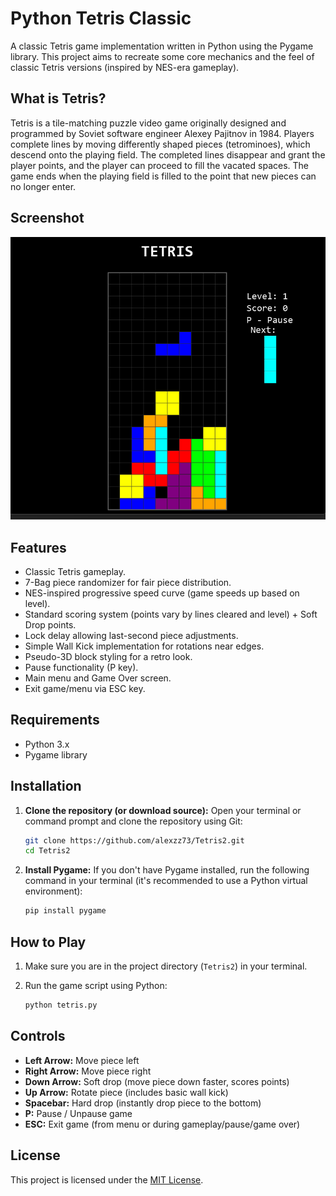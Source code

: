 # Python Tetris Classic

A classic Tetris game implementation written in Python using the Pygame library. This project aims to recreate some core mechanics and the feel of classic Tetris versions (inspired by NES-era gameplay).

## What is Tetris?

Tetris is a tile-matching puzzle video game originally designed and programmed by Soviet software engineer Alexey Pajitnov in 1984. Players complete lines by moving differently shaped pieces (tetrominoes), which descend onto the playing field. The completed lines disappear and grant the player points, and the player can proceed to fill the vacated spaces. The game ends when the playing field is filled to the point that new pieces can no longer enter.

## Screenshot

![Gameplay Screenshot](tetris.png)

## Features

* Classic Tetris gameplay.
* 7-Bag piece randomizer for fair piece distribution.
* NES-inspired progressive speed curve (game speeds up based on level).
* Standard scoring system (points vary by lines cleared and level) + Soft Drop points.
* Lock delay allowing last-second piece adjustments.
* Simple Wall Kick implementation for rotations near edges.
* Pseudo-3D block styling for a retro look.
* Pause functionality (P key).
* Main menu and Game Over screen.
* Exit game/menu via ESC key.

## Requirements

* Python 3.x
* Pygame library

## Installation

1.  **Clone the repository (or download source):**
    Open your terminal or command prompt and clone the repository using Git:
    ```bash
    git clone https://github.com/alexzz73/Tetris2.git
    cd Tetris2
    ```

2.  **Install Pygame:**
    If you don't have Pygame installed, run the following command in your terminal (it's recommended to use a Python virtual environment):
    ```bash
    pip install pygame
    ```

## How to Play

1.  Make sure you are in the project directory (`Tetris2`) in your terminal.
2.  Run the game script using Python:
   
    ```bash
    python tetris.py
    ```

## Controls

* **Left Arrow:** Move piece left
* **Right Arrow:** Move piece right
* **Down Arrow:** Soft drop (move piece down faster, scores points)
* **Up Arrow:** Rotate piece (includes basic wall kick)
* **Spacebar:** Hard drop (instantly drop piece to the bottom)
* **P:** Pause / Unpause game
* **ESC:** Exit game (from menu or during gameplay/pause/game over)

## License

This project is licensed under the [MIT License](https://choosealicense.com/licenses/mit/).
